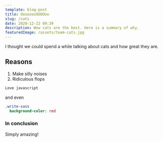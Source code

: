```yaml
---
template: blog-post
title: OooooooOOOOoo
slug: /cats
date: 2020-12-22 09:39
description: Wow cats are the best. Here is a summary of why.
featuredImage: /assets/team-cats.jpg
---
```

I thought we could spend a while talking about cats and how great they are.

## Reasons

1. Make silly noises
2. Ridiculous flops

```javascript
Love javascript
```

and even

```sass
.write-sass
  background-color: red
```

### In conclusion

Simply amazing!

